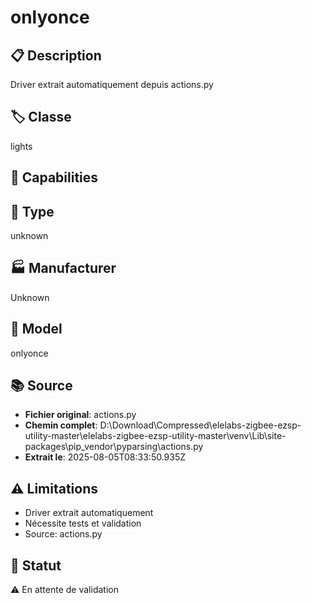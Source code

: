 # onlyonce

## 📋 Description
Driver extrait automatiquement depuis actions.py

## 🏷️ Classe
lights

## 🔧 Capabilities


## 📡 Type
unknown

## 🏭 Manufacturer
Unknown

## 📱 Model
onlyonce

## 📚 Source
- **Fichier original**: actions.py
- **Chemin complet**: D:\Download\Compressed\elelabs-zigbee-ezsp-utility-master\elelabs-zigbee-ezsp-utility-master\venv\Lib\site-packages\pip\_vendor\pyparsing\actions.py
- **Extrait le**: 2025-08-05T08:33:50.935Z

## ⚠️ Limitations
- Driver extrait automatiquement
- Nécessite tests et validation
- Source: actions.py

## 🚀 Statut
⚠️ En attente de validation
